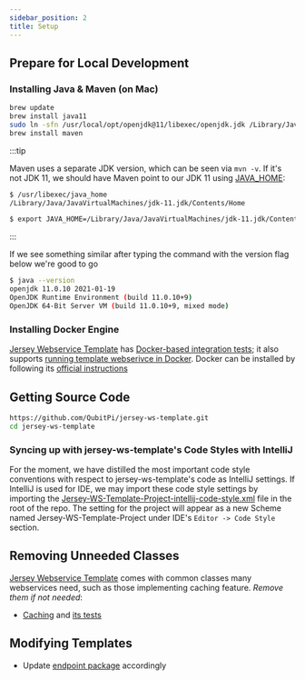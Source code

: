 ```yaml
---
sidebar_position: 2
title: Setup
---
```


Prepare for Local Development
-----------------------------

### Installing Java & Maven (on Mac)

```bash
brew update
brew install java11
sudo ln -sfn /usr/local/opt/openjdk@11/libexec/openjdk.jdk /Library/Java/JavaVirtualMachines/openjdk-11.jdk
brew install maven
```

:::tip

Maven uses a separate JDK version, which can be seen via `mvn -v`. If it's not JDK 11, we should have Maven point
to our JDK 11 using [JAVA_HOME](https://stackoverflow.com/a/2503679):

```bash
$ /usr/libexec/java_home
/Library/Java/JavaVirtualMachines/jdk-11.jdk/Contents/Home

$ export JAVA_HOME=/Library/Java/JavaVirtualMachines/jdk-11.jdk/Contents/Home
```

:::

If we see something similar after typing the command with the version flag below we're good to go

```bash
$ java --version
openjdk 11.0.10 2021-01-19
OpenJDK Runtime Environment (build 11.0.10+9)
OpenJDK 64-Bit Server VM (build 11.0.10+9, mixed mode)
```

### Installing Docker Engine

[Jersey Webservice Template][jersey-ws-template] has [Docker-based integration tests][Docker-based integration tests];
it also supports [running template webserivce in Docker][jersey-ws-template Dockerfile]. Docker can be installed by
following its [official instructions](https://docs.docker.com/desktop/install/mac-install/)

Getting Source Code
-------------------

```bash
https://github.com/QubitPi/jersey-ws-template.git
cd jersey-ws-template
```

### Syncing up with jersey-ws-template's Code Styles with IntelliJ

For the moment, we have distilled the most important code style conventions with respect to jersey-ws-template's code as
IntelliJ settings. If IntelliJ is used for IDE, we may import these code style settings by importing the
[Jersey-WS-Template-Project-intellij-code-style.xml][style config] file in the root of the repo. The setting for the
project will appear as a new Scheme named Jersey-WS-Template-Project under IDE's `Editor -> Code Style` section.

Removing Unneeded Classes
-------------------------

[Jersey Webservice Template][jersey-ws-template] comes with common classes many webservices need, such as those
implementing caching feature. _Remove them if not needed_:

- [Caching][Caching] and [its tests][Caching tests]

Modifying Templates
-------------------

- Update [endpoint package] accordingly

[Caching]: https://github.com/QubitPi/jersey-ws-template/tree/master/src/main/java/com/qubitpi/ws/jersey/template/cache
[Caching tests]: https://github.com/QubitPi/jersey-ws-template/tree/master/src/test/groovy/com/qubitpi/ws/jersey/template/cache

[Docker-based integration tests]: https://github.com/QubitPi/jersey-ws-template/blob/master/src/test/groovy/com/qubitpi/ws/jersey/template/DataServletITSpec.groovy

[endpoint package]: https://github.com/QubitPi/jersey-ws-template/blob/master/src/main/java/com/qubitpi/ws/jersey/template/application/ResourceConfig.java

[jersey-ws-template]: https://github.com/QubitPi/jersey-ws-template
[jersey-ws-template Dockerfile]: https://github.com/QubitPi/jersey-ws-template/blob/master/Dockerfile

[style config]: https://github.com/QubitPi/jersey-ws-template/blob/master/Jersey-WS-Template-Project-intellij-code-style.xml

